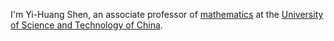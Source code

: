 I'm Yi-Huang Shen, an associate professor of [mathematics](https://math.ustc.edu.cn/main.htm) at the [University of Science and Technology of China](https://www.ustc.edu.cn/).


